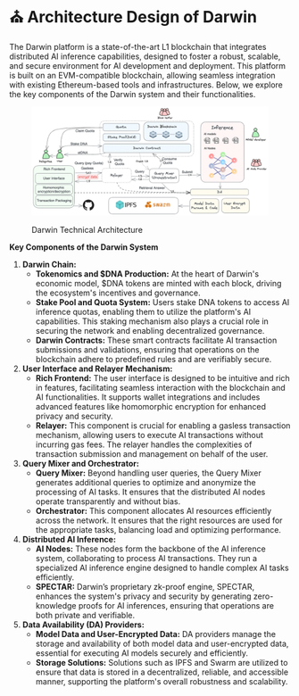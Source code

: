 # ⛪ Architecture Design of Darwin

The Darwin platform is a state-of-the-art L1 blockchain that integrates distributed AI inference capabilities, designed to foster a robust, scalable, and secure environment for AI development and deployment. This platform is built on an EVM-compatible blockchain, allowing seamless integration with existing Ethereum-based tools and infrastructures. Below, we explore the key components of the Darwin system and their functionalities.

<figure><img src="../.gitbook/assets/image.png" alt=""><figcaption><p>Darwin Technical Architecture</p></figcaption></figure>

**Key Components of the Darwin System**

1. **Darwin Chain:**
   * **Tokenomics and $DNA Production:** At the heart of Darwin's economic model, $DNA tokens are minted with each block, driving the ecosystem's incentives and governance.
   * **Stake Pool and Quota System:** Users stake DNA tokens to access AI inference quotas, enabling them to utilize the platform's AI capabilities. This staking mechanism also plays a crucial role in securing the network and enabling decentralized governance.
   * **Darwin Contracts:** These smart contracts facilitate AI transaction submissions and validations, ensuring that operations on the blockchain adhere to predefined rules and are verifiably secure.
2. **User Interface and Relayer Mechanism:**
   * **Rich Frontend:** The user interface is designed to be intuitive and rich in features, facilitating seamless interaction with the blockchain and AI functionalities. It supports wallet integrations and includes advanced features like homomorphic encryption for enhanced privacy and security.
   * **Relayer:** This component is crucial for enabling a gasless transaction mechanism, allowing users to execute AI transactions without incurring gas fees. The relayer handles the complexities of transaction submission and management on behalf of the user.
3. **Query Mixer and Orchestrator:**
   * **Query Mixer:** Beyond handling user queries, the Query Mixer generates additional queries to optimize and anonymize the processing of AI tasks. It ensures that the distributed AI nodes operate transparently and without bias.
   * **Orchestrator:** This component allocates AI resources efficiently across the network. It ensures that the right resources are used for the appropriate tasks, balancing load and optimizing performance.
4. **Distributed AI Inference:**
   * **AI Nodes:** These nodes form the backbone of the AI inference system, collaborating to process AI transactions. They run a specialized AI inference engine designed to handle complex AI tasks efficiently.
   * **SPECTAR:** Darwin’s proprietary zk-proof engine, SPECTAR, enhances the system's privacy and security by generating zero-knowledge proofs for AI inferences, ensuring that operations are both private and verifiable.
5. **Data Availability (DA) Providers:**
   * **Model Data and User-Encrypted Data:** DA providers manage the storage and availability of both model data and user-encrypted data, essential for executing AI models securely and efficiently.
   * **Storage Solutions:** Solutions such as IPFS and Swarm are utilized to ensure that data is stored in a decentralized, reliable, and accessible manner, supporting the platform's overall robustness and scalability.
